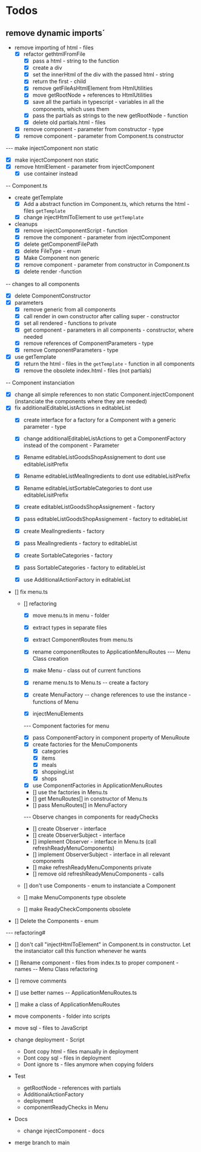# Todos
## remove dynamic imports´
- remove importing of html - files
  - [x] refactor gethtmlFromFile
    - [x] pass a html - string to the function
    - [x] create a div
    - [x] set the innerHtml of the div with the passed html - string
    - [x] return the first - child
    - [x] remove getFileAsHtmlElement from HtmlUtilities
    - [x] move getRootNode + references to HtmlUtilities
    - [x] save all the partials in typescript - variables in all the components, which uses them
    - [x] pass the partials as strings to the new getRootNode - function
    - [x] delete old partials.html - files
  - [x] remove component - parameter from constructor - type
  - [x] remove component - parameter from Component.ts constructor

--- make injectComponent non static
  - [x] make injectComponent non static
  - [x] remove htmlElement - parameter from injectComponent
    - [x] use container instead

-- Component.ts

- create getTemplate
  - [x] Add a abstract function im Component.ts, which returns the html - files `getTemplate`
  - [x] change injectHtmlToElement to use `getTemplate`
- cleanups
  - [x] remove injectComponentScript - function
  - [x] remove the component - parameter from injectComponent
  - [x] delete getComponentFilePath
  - [x] delete FileType - enum
  - [x] Make Component non generic
  - [x] remove component - parameter from constructor in Component.ts
  - [x] delete render -function 

-- changes to all components
  - [x] delete ComponentConstructor
  - [x] parameters
    - [x] remove generic from all components
    - [x] call render in own constructor after calling super - constructor
    - [x] set all rendered - functions to private
    - [x] get component - parameters in all components - constructor, where needed
    - [x] remove references of ComponentParameters - type
    - [x] remove ComponentParameters - type
  - [x] use getTemplate
    - [x] return the html - files in the `getTemplate` - function in all components
    - [x] remove the obsolete index.html - files (not partials)

-- Component instanciation
  - [x] change all simple references to non static Component.injectComponent (instanciate the components where they are needed)
  - [x] fix additionalEditableListActions in editableList
    - [x] create interface for a factory for a Component with a generic parameter - type
    - [x] change additionalEditableListActions to get a ComponentFactory instead of the component - Parameter
    - [x] Rename editableListGoodsShopAssignement to dont use editableLisitPrefix
    - [x] Rename editableListMealIngredients to dont use editableLisitPrefix
    - [x] Rename editableListSortableCategories to dont use editableLisitPrefix
    - [x] create editableListGoodsShopAssignement - factory
    - [x] pass editableListGoodsShopAssignement - factory to editableList
    - [x] create MealIngredients - factory
    - [x] pass MealIngredients - factory to editableList
    - [x] create SortableCategories - factory
    - [x] pass SortableCategories - factory to editableList
    - [x] use AdditionalActionFactory in editableList


  - [] fix menu.ts
    - [] refactoring
      - [x] move menu.ts in menu - folder
      - [x] extract types in separate files
      - [x] extract ComponentRoutes from menu.ts
      - [x] rename componentRoutes to ApplicationMenuRoutes
      --- Menu Class creation
      - [x] make Menu - class out of current functions
      - [x] rename menu.ts to Menu.ts
      -- create a factory
      - [x] create MenuFactory
      -- change references to use the instance - functions of Menu
      - [x] injectMenuElements


      --- Component factories for menu
      - [x] pass ComponentFactory in component property of MenuRoute
      - [x] create factories for the MenuComponents
        - [x] categories
        - [x] items
        - [x] meals
        - [x] shoppingList
        - [x] shops

      - [x] use ComponentFactories in ApplicationMenuRoutes
      - [] use the factories in Menu.ts
      - [] get MenuRoutes[] in constructor of Menu.ts
      - [] pass MenuRoutes[] in MenuFactory


      --- Observe changes in components for readyChecks
      - [] create Observer - interface
      - [] create ObserverSubject - interface
      - [] implement Observer - interface in Menu.ts (call refreshReadyMenuComponents)
      - [] implement ObserverSubject - interface in all relevant components
      - [] make refreshReadyMenuComponents private
      - [] remove old refreshReadyMenuComponents - calls

      
      


    - [] don't use Components - enum to instanciate a Component
    - [] make MenuComponents type obsolete
    - [] make ReadyCheckComponents obsolete
  

  - [] Delete the Components - enum



--- refactoring#
- [] don't call "injectHtmlToElement" in Component.ts in constructor. Let the instanciator call this function whenever he wants
- [] Rename component - files from index.ts to proper component - names
-- Menu Class refactoring
- [] remove comments
- [] use better names
-- ApplicationMenuRoutes.ts
- [] make a class of ApplicationMenuRoutes




- move components - folder into scripts
- move sql - files to JavaScript

- change deployment - Script
    - Dont copy html - files manually in deployment
    - Dont copy sql - files in deployment
    - Dont ignore ts - files anymore when copying folders

- Test
  - getRootNode - references with partials
  - AdditionalActionFactory
  - deployment
  - componentReadyChecks in Menu

- Docs
  - change injectComponent - docs


- merge branch to main
